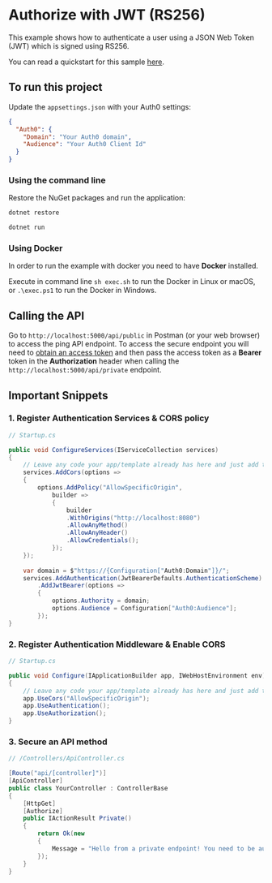 # Authorize with JWT (RS256)

This example shows how to authenticate a user using a JSON Web Token (JWT) which is signed using RS256.

You can read a quickstart for this sample [here](https://auth0.com/docs/quickstart/backend/aspnet-core-webapi/01-authorization). 

## To run this project

Update the `appsettings.json` with your Auth0 settings:

```json
{
  "Auth0": {
    "Domain": "Your Auth0 domain",
    "Audience": "Your Auth0 Client Id"
  } 
}
```

### Using the command line

Restore the NuGet packages and run the application:

```bash
dotnet restore

dotnet run
```

### Using Docker

In order to run the example with docker you need to have **Docker** installed.

Execute in command line `sh exec.sh` to run the Docker in Linux or macOS, or `.\exec.ps1` to run the Docker in Windows.

## Calling the API

Go to `http://localhost:5000/api/public` in Postman (or your web browser) to access the ping API endpoint. To access the secure endpoint you will need to [obtain an access token](https://auth0.com/docs/tokens/access-token#how-to-get-an-access-token) and then pass the access token as a **Bearer** token in the **Authorization** header when calling the `http://localhost:5000/api/private` endpoint.

## Important Snippets

### 1. Register Authentication Services & CORS policy

```csharp
// Startup.cs

public void ConfigureServices(IServiceCollection services)
{
    // Leave any code your app/template already has here and just add these lines:
    services.AddCors(options =>
	{
		options.AddPolicy("AllowSpecificOrigin",
			builder =>
			{
				builder
				.WithOrigins("http://localhost:8080")
				.AllowAnyMethod()
				.AllowAnyHeader()
				.AllowCredentials();
			});
	});
	
    var domain = $"https://{Configuration["Auth0:Domain"]}/";
    services.AddAuthentication(JwtBearerDefaults.AuthenticationScheme)
		.AddJwtBearer(options =>
		{
			options.Authority = domain;
			options.Audience = Configuration["Auth0:Audience"];
		});
}
```

### 2. Register Authentication Middleware & Enable CORS

```csharp
// Startup.cs

public void Configure(IApplicationBuilder app, IWebHostEnvironment env)
{
    // Leave any code your app/template already has here and just add the line:
    app.UseCors("AllowSpecificOrigin");
	app.UseAuthentication();
	app.UseAuthorization();
}
```

### 3. Secure an API method

```csharp
// /Controllers/ApiController.cs

[Route("api/[controller]")]
[ApiController]
public class YourController : ControllerBase
{
    [HttpGet]
    [Authorize]
    public IActionResult Private()
    {
        return Ok(new
        {
            Message = "Hello from a private endpoint! You need to be authenticated to see this."
        });
    }
}
```
